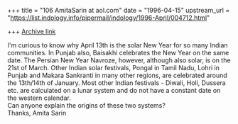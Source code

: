 +++
title = "106 AmitaSarin at aol.com"
date = "1996-04-15"
upstream_url = "https://list.indology.info/pipermail/indology/1996-April/004712.html"

+++
[Archive link](https://list.indology.info/pipermail/indology/1996-April/004712.html)

I'm curious to know why April 13th is the solar New Year for so many Indian
communities.  In Punjab also, Baisakhi celebrates the New Year on the same
date.  The Persian New Year Navroze, however, although also solar, is on the
21st of March.  Other Indian solar festivals, Pongal in Tamil Nadu, Lohri in
Punjab and Makara Sankranti in many other regions, are celebrated around the
13th/14th of January.  Most other Indian festivals - Diwali, Holi, Dussera
etc. are calculated on a lunar system and do not have a constant date on the
western calendar.  
Can anyone explain the origins of these two systems?    
Thanks, Amita Sarin




